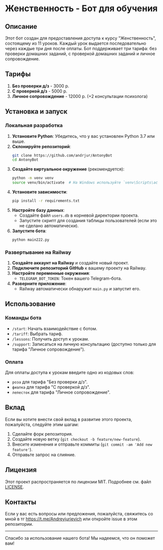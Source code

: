 # Женственность - Бот для обучения

## Описание

Этот бот создан для предоставления доступа к курсу "Женственность", состоящему из 11 уроков. Каждый урок выдается последовательно через каждые три дня после оплаты. Бот поддерживает три тарифа: без проверки домашних заданий, с проверкой домашних заданий и личное сопровождение.

## Тарифы

1. **Без проверки д/з** - 3000 р.
2. **С проверкой д/з** - 5000 р.
3. **Личное сопровождение** - 12000 р. (+2 консультации психолога)

## Установка и запуск

### Локальная разработка

1. **Установите Python**: Убедитесь, что у вас установлен Python 3.7 или выше.
2. **Склонируйте репозиторий**:
    ```bash 
    git clone https://github.com/andrjur/AntonyBot
    cd AntonyBot
    ```
3. **Создайте виртуальное окружение** (рекомендуется):
    ```bash
    python -m venv venv
    source venv/bin/activate  # На Windows используйте `venv\Scripts\activate`
    ```
4. **Установите зависимости**:
    ```bash
    pip install -r requirements.txt
    ```
5. **Настройте базу данных**:
    - Создайте файл `users.db` в корневой директории проекта.
    - Запустите скрипт для создания таблицы пользователей (если это не сделано автоматически).
6. **Запустите бота**:
    ```bash
    python main222.py
    ```

### Развертывание на Railway

1. **Создайте аккаунт на Railway** и создайте новый проект.
2. **Подключите репозиторий GitHub** к вашему проекту на Railway.
3. **Настройте переменные окружения**:
    - `TELEGRAM_BOT_TOKEN`: Токен вашего Telegram-бота.
4. **Разверните приложение**:
    - Railway автоматически обнаружит `main.py` и запустит его.

## Использование

### Команды бота

- `/start`: Начать взаимодействие с ботом.
- `/tariff`: Выбрать тариф.
- `/lessons`: Получить доступ к урокам.
- `/support`: Записаться на личную консультацию (доступно только для тарифа "Личное сопровождение").

### Оплата

Для оплаты доступа к урокам введите одно из кодовых слов:
- `роза` для тарифа "Без проверки д/з".
- `фиалка` для тарифа "С проверкой д/з".
- `лепесток` для тарифа "Личное сопровождение".

## Вклад

Если вы хотите внести свой вклад в развитие этого проекта, пожалуйста, следуйте этим шагам:

1. Сделайте форк репозитория.
2. Создайте новую ветку (`git checkout -b feature/new-feature`).
3. Внесите изменения и отправьте коммиты (`git commit -am 'Add new feature'`).
4. Отправьте запрос на слияние.

## Лицензия

Этот проект распространяется по лицензии MIT. Подробнее см. файл [LICENSE](LICENSE).

## Контакты

Если у вас есть вопросы или предложения, пожалуйста, свяжитесь со мной в тг https://t.me/Andreyjurievich или откройте issue в этом репозитории.

---

Спасибо за использование нашего бота! Мы надеемся, что он поможет вам!